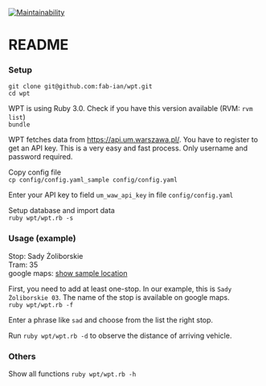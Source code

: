 [![Maintainability](https://api.codeclimate.com/v1/badges/740f4cdd5d4f1450fd08/maintainability)](https://codeclimate.com/github/fab-ian/wpt/maintainability)

# README

### Setup
```git clone git@github.com:fab-ian/wpt.git```  
```cd wpt```  

WPT is using Ruby 3.0. Check if you have this version available (RVM: ```rvm list```)  
```bundle```  

WPT fetches data from https://api.um.warszawa.pl/. You have to register to get an API key. This is a very easy and fast process. Only username and password required.  

Copy config file  
```cp config/config.yaml_sample config/config.yaml```  

Enter your API key to field `um_waw_api_key` in file `config/config.yaml`  

Setup database and import data  
``` ruby wpt/wpt.rb -s ```  

### Usage (example)  

Stop: Sady Żoliborskie  
Tram: 35  
google maps: [show sample location](https://www.google.pl/maps/place/Sady+%C5%BBoliborskie+03/@52.2648882,20.9690394,17z/data=!4m13!1m7!3m6!1s0x471ecbb8a549d0b7:0x1dbee89c8a8cfc3!2sW%C5%82adys%C5%82awa+Broniewskiego,+Warszawa!3b1!8m2!3d52.268191!4d20.9585716!3m4!1s0x471ecb945f964f19:0xf0c61f6775eb3b94!8m2!3d52.2642958!4d20.9714768)  

First, you need to add at least one-stop. In our example, this is `Sady Żoliborskie 03`. The name of the stop is available on google maps.  
``` ruby wpt/wpt.rb -f ```  

Enter a phrase like `sad` and choose from the list the right stop.  

Run ``` ruby wpt/wpt.rb -d ``` to observe the distance of arriving vehicle.  
  
### Others

Show all functions
```ruby wpt/wpt.rb -h ```


